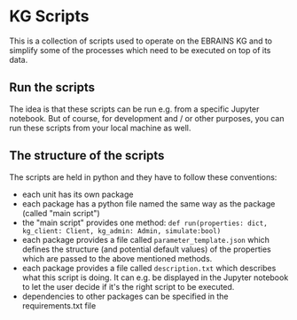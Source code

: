 # KG Scripts
This is a collection of scripts used to operate on the EBRAINS KG and to simplify some of the processes which need to be executed on top of its data.

## Run the scripts
The idea is that these scripts can be run e.g. from a specific Jupyter notebook. But of course, for development and / or other purposes, you can run these scripts from your local machine as well.

## The structure of the scripts
The scripts are held in python and they have to follow these conventions:

- each unit has its own package
- each package has a python file named the same way as the package (called "main script")
- the "main script" provides one method: `def run(properties: dict, kg_client: Client, kg_admin: Admin, simulate:bool)`
- each package provides a file called `parameter_template.json` which defines the structure (and potential default values) of the properties which are passed to the above mentioned methods.
- each package provides a file called `description.txt` which describes what this script is doing. It can e.g. be displayed in the Jupyter notebook to let the user decide if it's the right script to be executed.
- dependencies to other packages can be specified in the requirements.txt file


